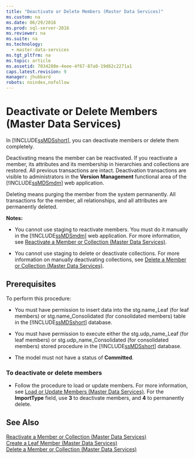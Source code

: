 ```yaml
---
title: "Deactivate or Delete Members (Master Data Services)"
ms.custom: na
ms.date: 06/29/2016
ms.prod: sql-server-2016
ms.reviewer: na
ms.suite: na
ms.technology: 
  - master-data-services
ms.tgt_pltfrm: na
ms.topic: article
ms.assetid: 7034280e-4eee-4f67-87a0-19d62c2271a1
caps.latest.revision: 9
manager: jhubbard
robots: noindex,nofollow
---
```

# Deactivate or Delete Members (Master Data Services)
In [!INCLUDE[ssMDSshort](../../Topics/TopicNameContainA/tokens/ssMDSshort_md.md)], you can deactivate members or delete them completely.  
  
 Deactivating means the member can be reactivated. If you reactivate a member, its attributes and its membership in hierarchies and collections are restored. All previous transactions are intact. Deactivation transactions are visible to administrators in the **Version Management** functional area of the [!INCLUDE[ssMDSmdm](../../Topics/TopicNameContainA/tokens/ssMDSmdm_md.md)] web application.  
  
 Deleting means purging the member from the system permanently. All transactions for the member, all relationships, and all attributes are permanently deleted.  
  
 **Notes:**  
  
-   You cannot use staging to reactivate members. You must do it manually in the [!INCLUDE[ssMDSmdm](../../Topics/TopicNameContainA/tokens/ssMDSmdm_md.md)] web application. For more information, see [Reactivate a Member or Collection (Master Data Services)](../../Topics/TopicNameContainA/Reactivate-a-Member-or-Collection--Master-Data-Services-.md).  
  
-   You cannot use staging to delete or deactivate collections. For more information on manually deactivating collections, see [Delete a Member or Collection (Master Data Services)](../../Topics/TopicNameContainA/Delete-a-Member-or-Collection--Master-Data-Services-.md).  
  
## Prerequisites  
 To perform this procedure:  
  
-   You must have permission to insert data into the stg.name_Leaf (for leaf members) or stg.name_Consolidated (for consolidated members) table in the [!INCLUDE[ssMDSshort](../../Topics/TopicNameContainA/tokens/ssMDSshort_md.md)] database.  
  
-   You must have permission to execute either the stg.udp_name_Leaf (for leaf members) or stg.udp_name_Consolidated (for consolidated members) stored procedure in the [!INCLUDE[ssMDSshort](../../Topics/TopicNameContainA/tokens/ssMDSshort_md.md)] database.  
  
-   The model must not have a status of **Committed**.  
  
### To deactivate or delete members  
  
-   Follow the procedure to load or update members. For more information, see [Load or Update Members (Master Data Services)](../../Topics/TopicNameNotContainA/Load-or-Update-Members--Master-Data-Services-.md). For the **ImportType** field, use **3** to deactivate members, and **4** to permanently delete.  
  
## See Also  
 [Reactivate a Member or Collection (Master Data Services)](../../Topics/TopicNameContainA/Reactivate-a-Member-or-Collection--Master-Data-Services-.md)   
 [Create a Leaf Member (Master Data Services)](../../Topics/TopicNameContainA/Create-a-Leaf-Member--Master-Data-Services-.md)   
 [Delete a Member or Collection (Master Data Services)](../../Topics/TopicNameContainA/Delete-a-Member-or-Collection--Master-Data-Services-.md)